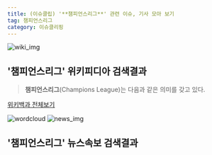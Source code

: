 ```yaml
---
title: (이슈클립) '**챔피언스리그**' 관련 이슈, 기사 모아 보기
tag: 챔피언스리그
category: 이슈클리핑
---
```

![wiki_img](https://user-images.githubusercontent.com/42597476/44503234-41136a80-a6d0-11e8-9071-6fc6418eafe4.png)
## **'**챔피언스리그**'** 위키피디아 검색결과
>**챔피언스리그**(Champions League)는 다음과 같은 의미를 갖고 있다.

<a href="https://ko.wikipedia.org/wiki/챔피언스리그" target="_blank">위키백과 전체보기</a>

![wordcloud](https://s3.ap-northeast-2.amazonaws.com/lyrics101-wordcloud/2018-10-03-1538540949.png)
![news_img](https://user-images.githubusercontent.com/42597476/44507050-1206f400-a6e4-11e8-8d98-7ffbfebb353f.png)
## **'**챔피언스리그**'** 뉴스속보 검색결과

